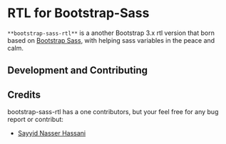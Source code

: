 # RTL for Bootstrap-Sass

`**bootstrap-sass-rtl**` is a another Bootstrap 3.x rtl version that born based on [Bootstrap Sass](http://github.com/twbs/bootstrap-sass), with helping sass variables in the peace and calm.



## Development and Contributing


## Credits

bootstrap-sass-rtl has a one contributors, but your feel free for any bug report or contribut:

<!-- feel free to make these link wherever you wish -->
* [Sayyid Nasser Hassani](https://twitter.com/snhasani_)
